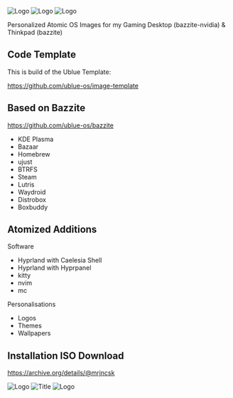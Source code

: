 ![Logo](rootfs/usr/share/atomized/...png) ![Logo](rootfs/usr/share/atomized/Logo.png) ![Logo](rootfs/usr/share/atomized/...png)

Personalized Atomic OS Images for my Gaming Desktop (bazzite-nvidia) & Thinkpad (bazzite)

## Code Template

This is build of the Ublue Template:

https://github.com/ublue-os/image-template

## Based on Bazzite

https://github.com/ublue-os/bazzite

- KDE Plasma
- Bazaar
- Homebrew
- ujust
- BTRFS
- Steam
- Lutris
- Waydroid
- Distrobox
- Boxbuddy

## Atomized Additions

Software

- Hyprland with Caelesia Shell
- Hyprland with Hyprpanel
- kitty
- nvim
- mc

Personalisations

- Logos
- Themes
- Wallpapers

## Installation ISO Download

https://archive.org/details/@mrjncsk

![Logo](rootfs/usr/share/atomized/...png) ![Title](rootfs/usr/share/atomized/Title.png) ![Logo](rootfs/usr/share/atomized/...png)
